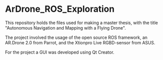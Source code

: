 ArDrone_ROS_Exploration
=======================

This repository holds the files used for making a master thesis, with the title "Autonomous Navigation and Mapping with a Flying Drone".

The project involved the usage of the open source ROS framework, an AR.Drone 2.0 from Parrot, and the Xtionpro Live RGBD-sensor from ASUS.

For the project a GUI was developed using Qt Creator.
